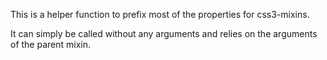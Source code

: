 This is a helper function to prefix most of the properties for css3-mixins.

It can simply be called without any arguments and relies on the arguments of the parent mixin.